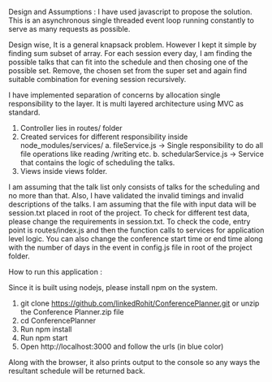 Design and Assumptions :
I have used javascript to propose the solution. This is an asynchronous single threaded event loop running constantly to serve as many requests as possible.

Design wise, It is a general knapsack problem. However I kept it simple by finding sum subset of array.
For each session every day, 
I am finding the possible talks that can fit into the schedule and then chosing one of the possible set.
Remove, the chosen set from the super set and again find suitable combination for evening session recursively.

I have implemented separation of concerns by allocation single responsibility to the layer.
It is multi layered architecture using MVC as standard.
1. Controller lies in routes/ folder
2. Created services for different responsibility inside node_modules/services/
   a. fileService.js -> Single responsibility to do all file operations like reading /writing etc.
   b. schedularService.js -> Service that contains the logic of scheduling the talks.
3. Views inside views folder.

I am assuming that the talk list only consists of talks for the scheduling and no more than that.
Also, I have validated the invalid timings and invalid descriptions of the talks.
I am assuming that the file with input data will be session.txt placed in root of the project.
To check for different test data, please change the requirements in session.txt.
To check the code, entry point is routes/index.js and then the function calls to services for application level logic.
You can also change the conference start time or end time along with the number of days in the event in config.js file in root of the project folder.

How to run this application :

Since it is built using nodejs, please install npm on the system.
1. git clone https://github.com/linkedRohit/ConferencePlanner.git or unzip the Conference Planner.zip file
2. cd ConferencePlanner
3. Run npm install
4. Run npm start
5. Open http://localhost:3000 and follow the urls (in blue color)

Along with the browser, it also prints output to the console so any ways the resultant schedule will be returned back.
